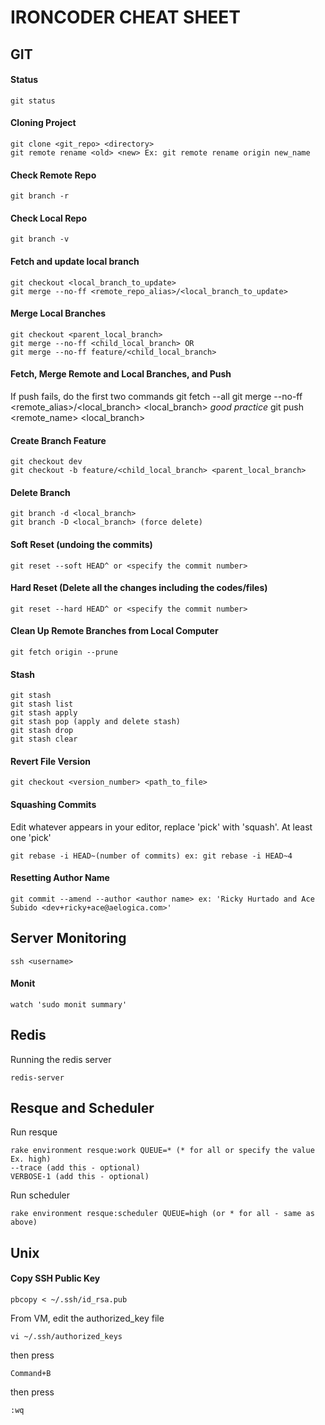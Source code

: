 # IRONCODER CHEAT SHEET

## GIT
#### Status
    git status

#### Cloning Project
    git clone <git_repo> <directory>
    git remote rename <old> <new> Ex: git remote rename origin new_name

#### Check Remote Repo
    git branch -r

#### Check Local Repo
    git branch -v

#### Fetch and update local branch
    git checkout <local_branch_to_update>
    git merge --no-ff <remote_repo_alias>/<local_branch_to_update>

#### Merge Local Branches
    git checkout <parent_local_branch>
    git merge --no-ff <child_local_branch> OR
    git merge --no-ff feature/<child_local_branch>

#### Fetch, Merge Remote and Local Branches, and Push
If push fails, do the first two commands
    git fetch --all
    git merge --no-ff <remote_alias>/<local_branch> <local_branch> *good practice*
    git push <remote_name> <local_branch> 

#### Create Branch Feature
    git checkout dev
    git checkout -b feature/<child_local_branch> <parent_local_branch>

#### Delete Branch
    git branch -d <local_branch>
    git branch -D <local_branch> (force delete)

#### Soft Reset (undoing the commits)
    git reset --soft HEAD^ or <specify the commit number>

#### Hard Reset (Delete all the changes including the codes/files)
    git reset --hard HEAD^ or <specify the commit number>

#### Clean Up Remote Branches from Local Computer
    git fetch origin --prune

#### Stash
    git stash
    git stash list
    git stash apply
    git stash pop (apply and delete stash)
    git stash drop
    git stash clear

#### Revert File Version
    git checkout <version_number> <path_to_file>

#### Squashing Commits
Edit whatever appears in your editor, replace 'pick' with 'squash'. At least one 'pick'

    git rebase -i HEAD~(number of commits) ex: git rebase -i HEAD~4


#### Resetting Author Name
    git commit --amend --author <author name> ex: 'Ricky Hurtado and Ace Subido <dev+ricky+ace@aelogica.com>'

## Server Monitoring
    ssh <username>

#### Monit
    watch 'sudo monit summary'

## Redis
Running the redis server

    redis-server

## Resque and Scheduler
Run resque

    rake environment resque:work QUEUE=* (* for all or specify the value Ex. high)
    --trace (add this - optional)
    VERBOSE-1 (add this - optional)

Run scheduler

    rake environment resque:scheduler QUEUE=high (or * for all - same as above)
    
## Unix

#### Copy SSH Public Key

    pbcopy < ~/.ssh/id_rsa.pub

From VM, edit the authorized_key file

    vi ~/.ssh/authorized_keys

then press

    Command+B

then press

    :wq
